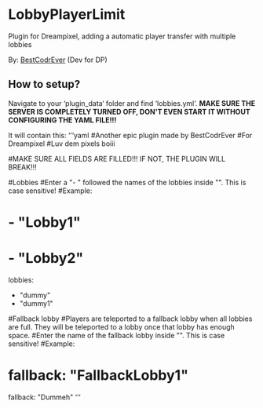 # LobbyPlayerLimit
Plugin for Dreampixel, adding a automatic player transfer with multiple lobbies

By: [BestCodrEver](https://github.com/BestCodrEver) (Dev for DP)

## How to setup?
Navigate to your ‘plugin_data‘ folder and find ‘lobbies.yml‘. **MAKE SURE THE SERVER IS COMPLETELY TURNED OFF, DON'T EVEN START IT WITHOUT CONFIGURING THE YAML FILE!!!**

It will contain this:
‘‘‘yaml
#Another epic plugin made by BestCodrEver
#For Dreampixel
#Luv dem pixels boiii

#MAKE SURE ALL FIELDS ARE FILLED!!! IF NOT, THE PLUGIN WILL BREAK!!!

#Lobbies
#Enter a "- " followed the names of the lobbies inside "". This is case sensitive!
#Example:
# - "Lobby1"
# - "Lobby2"
lobbies:
 - "dummy"
 - "dummy1"

#Fallback lobby
#Players are teleported to a fallback lobby when all lobbies are full. They will be teleported to a lobby once that lobby has enough space.
#Enter the name of the fallback lobby inside "". This is case sensitive!
#Example:
# fallback: "FallbackLobby1"
fallback: "Dummeh"
‘‘‘
